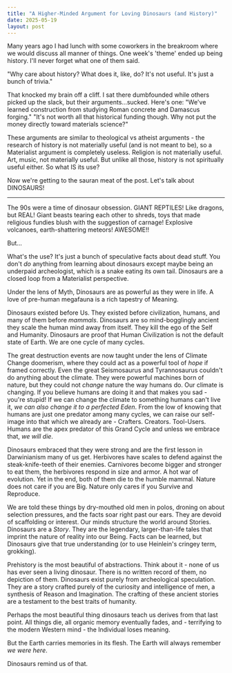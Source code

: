 ```yaml
---
title: "A Higher-Minded Argument for Loving Dinosaurs (and History)"
date: 2025-05-19
layout: post
---
```


Many years ago I had lunch with some coworkers in the breakroom where we would discuss all manner of things. One week's 'theme' ended up being history. I'll never forget what one of them said.

"Why care about history? What does it, like, do? It's not useful. It's just a bunch of trivia."

That knocked my brain off a cliff. I sat there dumbfounded while others picked up the slack, but their arguments...sucked. Here's one:
"We've learned construction from studying Roman concrete and Damascus forging."
"It's not worth all that historical funding though. Why not put the money directly toward materials science?"

These arguments are similar to theological vs atheist arguments - the research of history is not materially useful (and is not meant to be), so a Materialist argument is completely useless. Religion is not materially useful. Art, music, not materially useful. But unlike all those, history is not spiritually useful either. So what IS its use?

Now we're getting to the sauran meat of the post. Let's talk about DINOSAURS!

------

The 90s were a time of dinosaur obsession. GIANT REPTILES! Like dragons, but REAL!
Giant beasts tearing each other to shreds, toys that made religious fundies blush with the suggestion of carnage! Explosive volcanoes, earth-shattering meteors!
AWESOME!!

But...

What's the use? It's just a bunch of speculative facts about dead stuff. You don't *do* anything from learning about dinosaurs except maybe being an underpaid archeologist, which is a snake eating its own tail. Dinosaurs are a closed loop from a Materialist perspective.

Under the lens of Myth, Dinosaurs are as powerful as they were in life. A love of pre-human megafauna is a rich tapestry of Meaning.

Dinosaurs existed before Us. They existed before civilization, humans, and many of them before *mammals*. Dinosaurs are so mind-bogglingly ancient they scale the human mind away from itself. They kill the ego of the Self and Humanity. Dinosaurs are proof that Human Civilization is not the default state of Earth. We are one cycle of many cycles.

The great destruction events are now taught under the lens of Climate Change doomerism, where they could act as a powerful tool of *hope* if framed correctly. Even the great Seismosaurus and Tyrannosaurus couldn't do anything about the climate. They were powerful machines born of nature, but they could not *change* nature the way humans do. Our climate is changing. If you believe humans are doing it and that makes you sad - you're stupid! If we can change the climate to something humans can't live it, *we can also change it to a perfected Eden*. From the low of knowing that humans are just one predator among many cycles, we can raise our self-image into that which we already are - Crafters. Creators. Tool-Users. Humans are the apex predator of this Grand Cycle and unless we embrace that, *we will die*.

Dinosaurs embraced that they were strong and are the first lesson in Darwinianism many of us get. Herbivores have scales to defend against the steak-knife-teeth of their enemies. Carnivores become bigger and stronger to eat them, the herbivores respond in size and armor. A hot war of evolution. Yet in the end, both of them die to the humble mammal. Nature does not care if you are Big. Nature only cares if you Survive and Reproduce.

We are told these things by dry-mouthed old men in polos, droning on about selection pressures, and the facts soar right past our ears. They are devoid of scaffolding or interest. Our minds structure the world around Stories. Dinosaurs are a *Story*. They are the legendary, larger-than-life tales that imprint the nature of reality into our Being. Facts can be learned, but Dinosaurs give that true understanding (or to use Heinlein's cringey term, grokking).

Prehistory is the most beautiful of abstractions. Think about it - none of us has ever seen a living dinosaur. There is no written record of them, no depiction of them. Dinosaurs exist purely from archeological speculation. They are a story crafted purely of the curiosity and intelligence of men, a synthesis of Reason and Imagination. The crafting of these ancient stories are a testament to the best traits of humanity.

Perhaps the most beautiful thing dinosaurs teach us derives from that last point. All things die, all organic memory eventually fades, and - terrifying to the modern Western mind - the Individual loses meaning.

But the Earth carries memories in its flesh. The Earth will always remember *we were here*.

Dinosaurs remind us of that.